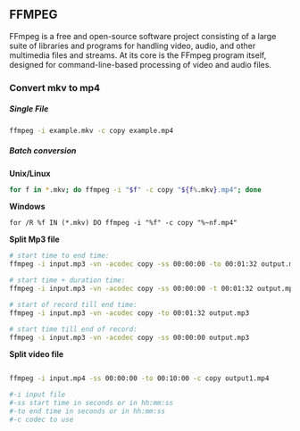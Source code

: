## FFMPEG

FFmpeg is a free and open-source software project consisting of a large suite of libraries and programs for handling video, audio, and other multimedia files and streams. At its core is the FFmpeg program itself, designed for command-line-based processing of video and audio files.

### Convert mkv to mp4

##### **Single File**

```sh
ffmpeg -i example.mkv -c copy example.mp4
```

##### Batch conversion

**Unix/Linux**

   ```sh
   for f in *.mkv; do ffmpeg -i "$f" -c copy "${f%.mkv}.mp4"; done
   ```

   **Windows**

```shell
for /R %f IN (*.mkv) DO ffmpeg -i "%f" -c copy "%~nf.mp4"
```

**Split Mp3 file**

```sh
# start time to end time:
ffmpeg -i input.mp3 -vn -acodec copy -ss 00:00:00 -to 00:01:32 output.mp3

# start time + duration time:
ffmpeg -i input.mp3 -vn -acodec copy -ss 00:00:00 -t 00:01:32 output.mp3

# start of record till end time:
ffmpeg -i input.mp3 -vn -acodec copy -to 00:01:32 output.mp3

# start time till end of record:
ffmpeg -i input.mp3 -vn -acodec copy -ss 00:00:00 output.mp3
```

**Split video file**

```sh

ffmpeg -i input.mp4 -ss 00:00:00 -to 00:10:00 -c copy output1.mp4

#-i input file
#-ss start time in seconds or in hh:mm:ss
#-to end time in seconds or in hh:mm:ss
#-c codec to use
```

